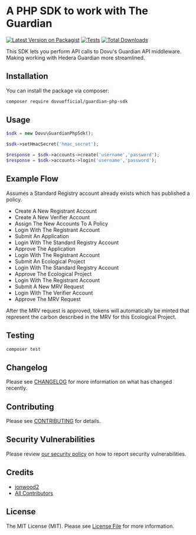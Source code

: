 # A PHP SDK to work with The Guardian

[![Latest Version on Packagist](https://img.shields.io/packagist/v/jonwood2/guardian-php-sdk.svg?style=flat-square)](https://packagist.org/packages/jonwood2/guardian-php-sdk)
[![Tests](https://github.com/jonwood2/guardian-php-sdk/actions/workflows/run-tests.yml/badge.svg?branch=main)](https://github.com/jonwood2/guardian-php-sdk/actions/workflows/run-tests.yml)
[![Total Downloads](https://img.shields.io/packagist/dt/jonwood2/guardian-php-sdk.svg?style=flat-square)](https://packagist.org/packages/jonwood2/guardian-php-sdk)

This SDK lets you perform API calls to Dovu's Guardian API middleware. Making working with Hedera Guardian more streamlined.

## Installation

You can install the package via composer:

```bash
composer require dovuofficial/guardian-php-sdk
```

## Usage

```php
$sdk = new Dovu\GuardianPhpSdk();

$sdk->setHmacSecret('hmac_secret');

$response = $sdk->accounts->create('username','password');
$response = $sdk->accounts->login('username','password');
```

## Example Flow

Assumes a Standard Registry account already exists which has published a policy.

- Create A New Registrant Account
- Create A New Verifier Account
- Assign The New Accounts To A Policy
- Login With The Registrant Account
- Submit An Application
- Login With The Standard Registry Account
- Approve The Application
- Login With The Registrant Account
- Submit An Ecological Project
- Login With The Standard Registry Account
- Approve The Ecological Project
- Login With The Registrant Account
- Submit A New MRV Request
- Login With The Verifier Account
- Approve The MRV Request

After the MRV request is approved, tokens will automatically be minted that represent the carbon described in the MRV for this Ecological Project.

## Testing

```bash
composer test
```

## Changelog

Please see [CHANGELOG](CHANGELOG.md) for more information on what has changed recently.

## Contributing

Please see [CONTRIBUTING](https://github.com/spatie/.github/blob/main/CONTRIBUTING.md) for details.

## Security Vulnerabilities

Please review [our security policy](../../security/policy) on how to report security vulnerabilities.

## Credits

- [jonwood2](https://github.com/jonwood2)
- [All Contributors](../../contributors)

## License

The MIT License (MIT). Please see [License File](LICENSE.md) for more information.

